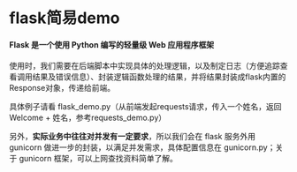 # flask简易demo

#### Flask 是一个使用 Python 编写的轻量级 Web 应用程序框架

使用时，我们需要在后端脚本中实现具体的处理逻辑，以及制定日志（方便追踪查看调用结果及错误信息）、封装逻辑函数处理的结果，并将结果封装成flask内置的Response对象，传递给前端。

具体例子请看 flask_demo.py（从前端发起requests请求，传入一个姓名，返回 Welcome + 姓名，参考requests_demo.py）

另外，**实际业务中往往对并发有一定要求**，所以我们会在 flask 服务外用 gunicorn 做进一步的封装，以满足并发需求，具体配置信息在 gunicorn.py；关于 gunicorn 框架，可以上网查找资料简单了解。

